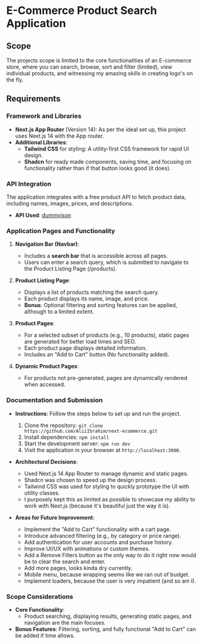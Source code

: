 # E-Commerce Product Search Application

## Scope

The projects scope is limited to the core functionalities of an E-commerce store, where you can search, browse, sort and filter (limited), view individual products, and witnessing my amazing skills in creating logo's on the fly.

## Requirements

### Framework and Libraries

-   **Next.js App Router** (Version 14): As per the ideal set up, this project uses Next.js 14 with the App router.
-   **Additional Libraries**:
    -   **Tailwind CSS** for styling: A utility-first CSS framework for rapid UI design.
    -   **Shadcn** for ready made components, saving time, and focusing on functionality rather than if that button looks good (it does).

### API Integration

The application integrates with a free product API to fetch product data, including names, images, prices, and descriptions.

-   **API Used**: [dummyjson](https://dummyjson.com/docs/products)

### Application Pages and Functionality

1. **Navigation Bar (Navbar)**:

    - Includes a **search bar** that is accessible across all pages.
    - Users can enter a search query, which is submitted to navigate to the Product Listing Page (/products).

2. **Product Listing Page**:

    - Displays a list of products matching the search query.
    - Each product displays its name, image, and price.
    - **Bonus**: Optional filtering and sorting features can be applied, although to a limited extent.

3. **Product Pages**:

    - For a selected subset of products (e.g., 10 products), static pages are generated for better load times and SEO.
    - Each product page displays detailed information.
    - Includes an "Add to Cart" button (No functionality added).

4. **Dynamic Product Pages**:
    - For products not pre-generated, pages are dynamically rendered when accessed.

### Documentation and Submission

-   **Instructions**: Follow the steps below to set up and run the project.

    1. Clone the repository: `git clone https://github.com/AliiIbrahim/next-ecommerce.git`
    2. Install dependencies: `npm install`
    3. Start the development server: `npm run dev`
    4. Visit the application in your browser at `http://localhost:3000`.

-   **Architectural Decisions**:

    -   Used Next.js 14 App Router to manage dynamic and static pages.
    -   Shadcn was chosen to speed up the design process.
    -   Tailwind CSS was used for styling to quickly prototype the UI with utility classes.
    -   I purposely kept this as limited as possible to showcase my ability to work with Next.js (because it's beautiful just the way it is).

-   **Areas for Future Improvement**:
    -   Implement the "Add to Cart" functionality with a cart page.
    -   Introduce advanced filtering (e.g., by category or price range).
    -   Add authentication for user accounts and purchase history.
    -   Improve UI/UX with animations or custom themes.
    -   Add a Remove Filters button as the only way to do it right now would be to clear the search and enter.
    -   Add more pages, looks kinda dry currently.
    -   Mobile menu, because wrapping seems like we ran out of budget.
    -   Implement loaders, because the user is very impatient (and so am I).

### Scope Considerations

-   **Core Functionality**:
    -   Product searching, displaying results, generating static pages, and navigation are the main focuses.
-   **Bonus Features**: Filtering, sorting, and fully functional "Add to Cart" can be added if time allows.
